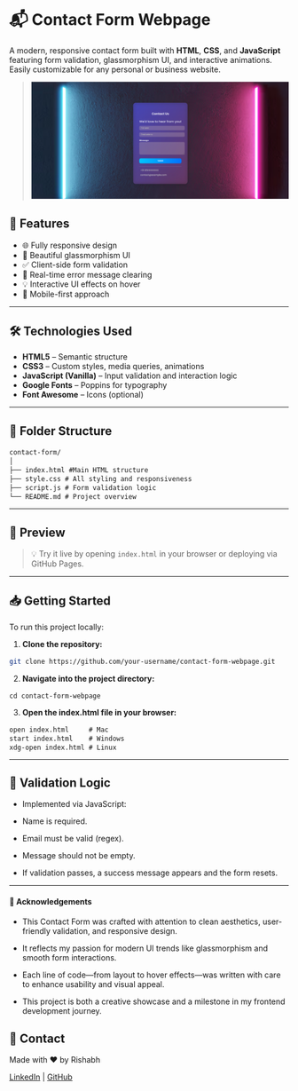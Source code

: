 # 📬 Contact Form Webpage

A modern, responsive contact form built with **HTML**, **CSS**, and **JavaScript** featuring form validation, glassmorphism UI, and interactive animations. Easily customizable for any personal or business website.

>![alt text](image.png)

## 🚀 Features

- 🌐 Fully responsive design
- 🎨 Beautiful glassmorphism UI
- ✅ Client-side form validation
- 🧠 Real-time error message clearing
- 💡 Interactive UI effects on hover
- 📱 Mobile-first approach

---

## 🛠️ Technologies Used

- **HTML5** – Semantic structure
- **CSS3** – Custom styles, media queries, animations
- **JavaScript (Vanilla)** – Input validation and interaction logic
- **Google Fonts** – Poppins for typography
- **Font Awesome** – Icons (optional)

---

## 📂 Folder Structure

```
contact-form/
│
├── index.html #Main HTML structure
├── style.css # All styling and responsiveness
├── script.js # Form validation logic
└── README.md # Project overview
```

---

## 📸 Preview

> 💡 Try it live by opening `index.html` in your browser or deploying via GitHub Pages.

---

## 📥 Getting Started

To run this project locally:

1. **Clone the repository:**

```bash
git clone https://github.com/your-username/contact-form-webpage.git
```
2. **Navigate into the project directory:**
```
cd contact-form-webpage
```
3. **Open the index.html file in your browser:**

```
open index.html     # Mac
start index.html    # Windows
xdg-open index.html # Linux
```
---
## 🧪 Validation Logic
- Implemented via JavaScript:

- Name is required.

- Email must be valid (regex).

- Message should not be empty.

- If validation passes, a success message appears and the form resets.
---

#### 🙏 Acknowledgements

- This Contact Form was crafted with attention to clean aesthetics, user-friendly validation, and responsive design.  

- It reflects my passion for modern UI trends like glassmorphism and smooth form interactions. 

- Each line of code—from layout to hover effects—was written with care to enhance usability and visual appeal.  

- This project is both a creative showcase and a milestone in my frontend development journey.

## 📧 Contact
Made with ❤️ by Rishabh

[LinkedIn](https://www.linkedin.com/in/rishabh-dtu27/) | [GitHub](https://github.com/RishabhMunakhiya)

